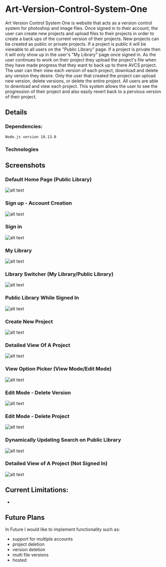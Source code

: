 # Art-Version-Control-System-One
Art Version Control System One is website that acts as a version control system for photoshop and image files. Once signed in to their account, the user can create new projects and upload files to their projects in order to create a back ups of the current version of their projects. New projects can be created as public or private projects. If a project is public it will be viewable to all users on the "Public Library" page. If a project is private then it will only show up in the user's "My Library" page once signed in. As the user continues to work on their project they upload the project's file when they have made progress that they want to back up to there AVCS project. The user can then view each version of each project, download and delete any version they desire. Only the user that created the project can upload new version, delete versions, or delete the entire project. All users are able to download and view each project. This system allows the user to see the progression of their project and also easily revert back to a pervious version of their project.

## Details
### Dependencies:
  ```Node.js version 10.13.0```

### Technologies




## Screenshots

### Default Home Page (Public Library)
![alt text](https://raw.githubusercontent.com/TheUzbekistan/Art-Version-Control-System-One/master/screenshots/Screenshot1-homepagedefault.png "Screenshot1")
### Sign up - Account Creation
![alt text](https://raw.githubusercontent.com/TheUzbekistan/Art-Version-Control-System-One/master/screenshots/Screenshot2-signup.png "Screenshot2")
### Sign in
![alt text](https://raw.githubusercontent.com/TheUzbekistan/Art-Version-Control-System-One/master/screenshots/Screenshot3-signin.png "Screenshot3")
### My Library
![alt text](https://raw.githubusercontent.com/TheUzbekistan/Art-Version-Control-System-One/master/screenshots/Screenshot4-mylibrary.png "Screenshot4")
### Library Switcher (My Library/Public Library)
![alt text](https://raw.githubusercontent.com/TheUzbekistan/Art-Version-Control-System-One/master/screenshots/Screenshot5-libraryswitcher.png "Screenshot5")
### Public Library While Signed In
![alt text](https://raw.githubusercontent.com/TheUzbekistan/Art-Version-Control-System-One/master/screenshots/Screenshot6-publiclibrarysignedin.png "Screenshot6")
### Create New Project
![alt text](https://raw.githubusercontent.com/TheUzbekistan/Art-Version-Control-System-One/master/screenshots/Screenshot7-createnewproject.png "Screenshot7")
### Detailed View Of A Project
![alt text](https://raw.githubusercontent.com/TheUzbekistan/Art-Version-Control-System-One/master/screenshots/Screenshot8-detailedviewsignedin.png "Screenshot8")
### View Option Picker (View Mode/Edit Mode)
![alt text](https://raw.githubusercontent.com/TheUzbekistan/Art-Version-Control-System-One/master/screenshots/Screenshot9-viewoptionswitcher.png "Screenshot9")
### Edit Mode - Delete Version
![alt text](https://raw.githubusercontent.com/TheUzbekistan/Art-Version-Control-System-One/master/screenshots/Screenshot10-deleteversion.png "Screenshot10")
### Edit Mode - Delete Project
![alt text](https://raw.githubusercontent.com/TheUzbekistan/Art-Version-Control-System-One/master/screenshots/Screenshot11-deleteproject.png "Screenshot11")
### Dynamically Updating Search on Public Library
![alt text](https://raw.githubusercontent.com/TheUzbekistan/Art-Version-Control-System-One/master/screenshots/Screenshot12-search.png "Screenshot12")
### Detailed View of A Project (Not Signed In)
![alt text](https://raw.githubusercontent.com/TheUzbekistan/Art-Version-Control-System-One/master/screenshots/Screenshot13-notsignedindetails.png "Screenshot13")


## Current Limitations:
  -
## Future Plans
In Future I would like to implement functionality such as:
  - support for multiple accounts
  - project deletion
  - version deletion
  - multi file versions
  - hosted
